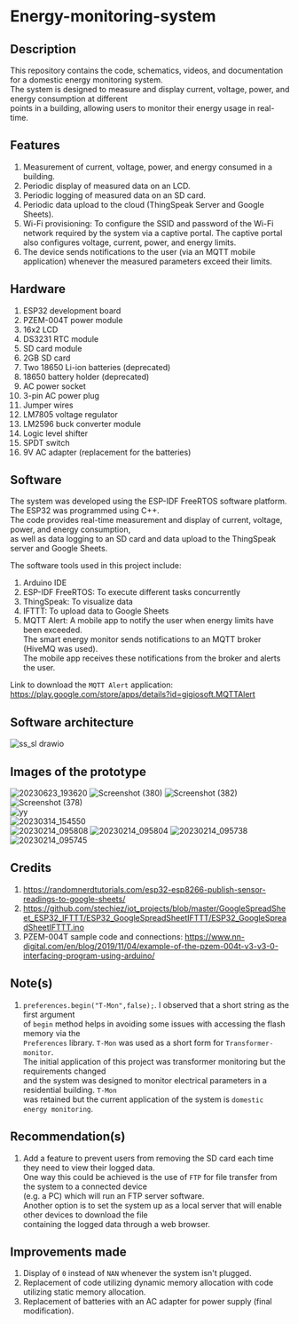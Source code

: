 # Energy-monitoring-system

## Description  
This repository contains the code, schematics, videos, and documentation for a domestic energy monitoring system.   
The system is designed to measure and display current, voltage, power, and energy consumption at different   
points in a building, allowing users to monitor their energy usage in real-time.   

## Features   
1. Measurement of current, voltage, power, and energy consumed in a building.
2. Periodic display of measured data on an LCD.
3. Periodic logging of measured data on an SD card.
4. Periodic data upload to the cloud (ThingSpeak Server and Google Sheets).
5. Wi-Fi provisioning: To configure the SSID and password of the Wi-Fi network required by the system via a captive portal.
The captive portal also configures voltage, current, power, and energy limits.
6. The device sends notifications to the user (via an MQTT mobile application) whenever the measured parameters exceed their limits.    

## Hardware  
1. ESP32 development board  
2. PZEM-004T power module  
3. 16x2 LCD   
4. DS3231 RTC module  
5. SD card module   
6. 2GB SD card  
7. Two 18650 Li-ion batteries (deprecated)   
8. 18650 battery holder (deprecated)  
9. AC power socket
10. 3-pin AC power plug   
11. Jumper wires  
12. LM7805 voltage regulator  
13. LM2596 buck converter module  
14. Logic level shifter  
15. SPDT switch
16. 9V AC adapter (replacement for the batteries)   

## Software  
The system was developed using the ESP-IDF FreeRTOS software platform. The ESP32 was programmed using C++.    
The code provides real-time measurement and display of current, voltage, power, and energy consumption,  
as well as data logging to an SD card and data upload to the ThingSpeak server and Google Sheets.  

The software tools used in this project include:
1. Arduino IDE  
2. ESP-IDF FreeRTOS: To execute different tasks concurrently  
3. ThingSpeak: To visualize data  
4. IFTTT: To upload data to Google Sheets   
5. MQTT Alert: A mobile app to notify the user when energy limits have been exceeded.    
The smart energy monitor sends notifications to an MQTT broker (HiveMQ was used).    
The mobile app receives these notifications from the broker and alerts the user.  

Link to download the ``MQTT Alert`` application: https://play.google.com/store/apps/details?id=gigiosoft.MQTTAlert  

## Software architecture  
![ss_sl drawio](https://user-images.githubusercontent.com/46250887/224770270-1bf60a7b-530a-4b28-9697-761c83392917.png)  

## Images of the prototype   
![20230623_193620](https://github.com/MUDAL/Domestic-energy-monitoring-system/assets/46250887/d942988b-29da-4e9d-bdbf-2139b8d0b342)
![Screenshot (380)](https://github.com/MUDAL/Domestic-energy-monitoring-system/assets/46250887/c881b5d6-91a8-4877-9cd6-7a5c536c39aa)
![Screenshot (382)](https://github.com/MUDAL/Domestic-energy-monitoring-system/assets/46250887/8b9c3171-f767-42b2-917e-9f816123e2fd)  
![Screenshot (378)](https://github.com/MUDAL/Domestic-energy-monitoring-system/assets/46250887/e676d6f2-1338-433c-b834-7ae8c36190cf)  
![yy](https://github.com/MUDAL/Domestic-energy-monitoring-system/assets/46250887/6204bc34-9261-4423-b606-3d0598d70f37)  
![20230314_154550](https://user-images.githubusercontent.com/46250887/225056313-a61fb779-47ac-4ccb-96ba-5e7eebf49878.jpg)    
![20230214_095808](https://user-images.githubusercontent.com/46250887/218693188-4467e4f6-f67c-401f-bfd4-25fa2a50df3e.jpg)
![20230214_095804](https://user-images.githubusercontent.com/46250887/218693269-3f58c477-486f-4b24-bbf2-b4b3f9e1f41c.jpg)
![20230214_095738](https://user-images.githubusercontent.com/46250887/218693367-19334fc0-fde2-4a42-8139-cdb86ab65094.jpg)     
![20230214_095745](https://user-images.githubusercontent.com/46250887/227372889-d035e268-7342-4ddf-9302-02d17e1a97ad.jpg)   

## Credits  
1. https://randomnerdtutorials.com/esp32-esp8266-publish-sensor-readings-to-google-sheets/  
2. https://github.com/stechiez/iot_projects/blob/master/GoogleSpreadSheet_ESP32_IFTTT/ESP32_GoogleSpreadSheetIFTTT/ESP32_GoogleSpreadSheetIFTTT.ino  
3. PZEM-004T sample code and connections: https://www.nn-digital.com/en/blog/2019/11/04/example-of-the-pzem-004t-v3-v3-0-interfacing-program-using-arduino/  

## Note(s)  
1. ``preferences.begin("T-Mon",false);``. I observed that a short string as the first argument    
of ``begin`` method helps in avoiding some issues with accessing the flash memory via the   
``Preferences`` library. ``T-Mon`` was used as a short form for ``Transformer-monitor``.  
The initial application of this project was transformer monitoring but the requirements changed  
and the system was designed to monitor electrical parameters in a residential building. ``T-Mon``  
was retained but the current application of the system is ``domestic energy monitoring``.  
 
## Recommendation(s)  
1. Add a feature to prevent users from removing the SD card each time they need to view their logged data.  
One way this could be achieved is the use of ``FTP`` for file transfer from the system to a connected device  
(e.g. a PC) which will run an FTP server software.  
Another option is to set the system up as a local server that will enable other devices to download the file  
containing the logged data through a web browser.  

## Improvements made  
1. Display of ``0`` instead of ``NAN`` whenever the system isn't plugged.  
2. Replacement of code utilizing dynamic memory allocation with code utilizing static memory allocation.  
3. Replacement of batteries with an AC adapter for power supply (final modification).  
